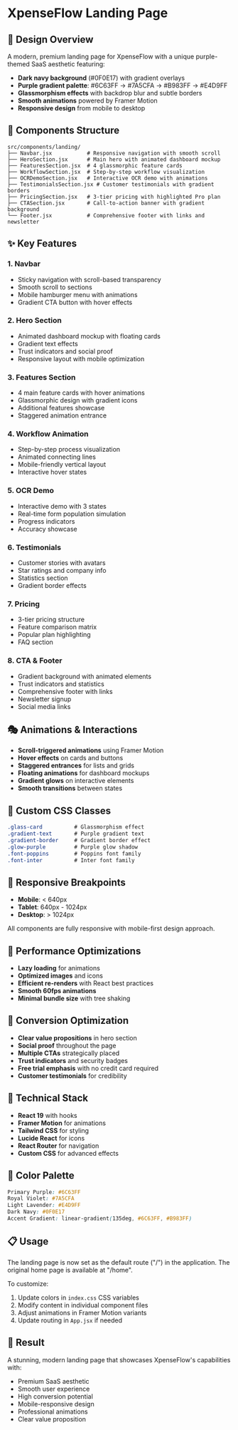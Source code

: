 # XpenseFlow Landing Page

## 🎨 Design Overview

A modern, premium landing page for XpenseFlow with a unique purple-themed SaaS aesthetic featuring:

- **Dark navy background** (#0F0E17) with gradient overlays
- **Purple gradient palette**: #6C63FF → #7A5CFA → #B983FF → #E4D9FF
- **Glassmorphism effects** with backdrop blur and subtle borders
- **Smooth animations** powered by Framer Motion
- **Responsive design** from mobile to desktop

## 🧩 Components Structure

```
src/components/landing/
├── Navbar.jsx           # Responsive navigation with smooth scroll
├── HeroSection.jsx      # Main hero with animated dashboard mockup
├── FeaturesSection.jsx  # 4 glassmorphic feature cards
├── WorkflowSection.jsx  # Step-by-step workflow visualization
├── OCRDemoSection.jsx   # Interactive OCR demo with animations
├── TestimonialsSection.jsx # Customer testimonials with gradient borders
├── PricingSection.jsx   # 3-tier pricing with highlighted Pro plan
├── CTASection.jsx       # Call-to-action banner with gradient background
└── Footer.jsx           # Comprehensive footer with links and newsletter
```

## ✨ Key Features

### 1. **Navbar**
- Sticky navigation with scroll-based transparency
- Smooth scroll to sections
- Mobile hamburger menu with animations
- Gradient CTA button with hover effects

### 2. **Hero Section**
- Animated dashboard mockup with floating cards
- Gradient text effects
- Trust indicators and social proof
- Responsive layout with mobile optimization

### 3. **Features Section**
- 4 main feature cards with hover animations
- Glassmorphic design with gradient icons
- Additional features showcase
- Staggered animation entrance

### 4. **Workflow Animation**
- Step-by-step process visualization
- Animated connecting lines
- Mobile-friendly vertical layout
- Interactive hover states

### 5. **OCR Demo**
- Interactive demo with 3 states
- Real-time form population simulation
- Progress indicators
- Accuracy showcase

### 6. **Testimonials**
- Customer stories with avatars
- Star ratings and company info
- Statistics section
- Gradient border effects

### 7. **Pricing**
- 3-tier pricing structure
- Feature comparison matrix
- Popular plan highlighting
- FAQ section

### 8. **CTA & Footer**
- Gradient background with animated elements
- Trust indicators and statistics
- Comprehensive footer with links
- Newsletter signup
- Social media links

## 🎭 Animations & Interactions

- **Scroll-triggered animations** using Framer Motion
- **Hover effects** on cards and buttons
- **Staggered entrances** for lists and grids
- **Floating animations** for dashboard mockups
- **Gradient glows** on interactive elements
- **Smooth transitions** between states

## 🎨 Custom CSS Classes

```css
.glass-card          # Glassmorphism effect
.gradient-text       # Purple gradient text
.gradient-border     # Gradient border effect
.glow-purple         # Purple glow shadow
.font-poppins        # Poppins font family
.font-inter          # Inter font family
```

## 📱 Responsive Breakpoints

- **Mobile**: < 640px
- **Tablet**: 640px - 1024px
- **Desktop**: > 1024px

All components are fully responsive with mobile-first design approach.

## 🚀 Performance Optimizations

- **Lazy loading** for animations
- **Optimized images** and icons
- **Efficient re-renders** with React best practices
- **Smooth 60fps animations**
- **Minimal bundle size** with tree shaking

## 🎯 Conversion Optimization

- **Clear value propositions** in hero section
- **Social proof** throughout the page
- **Multiple CTAs** strategically placed
- **Trust indicators** and security badges
- **Free trial emphasis** with no credit card required
- **Customer testimonials** for credibility

## 🔧 Technical Stack

- **React 19** with hooks
- **Framer Motion** for animations
- **Tailwind CSS** for styling
- **Lucide React** for icons
- **React Router** for navigation
- **Custom CSS** for advanced effects

## 🎨 Color Palette

```css
Primary Purple: #6C63FF
Royal Violet: #7A5CFA
Light Lavender: #E4D9FF
Dark Navy: #0F0E17
Accent Gradient: linear-gradient(135deg, #6C63FF, #B983FF)
```

## 📋 Usage

The landing page is now set as the default route ("/") in the application. The original home page is available at "/home".

To customize:
1. Update colors in `index.css` CSS variables
2. Modify content in individual component files
3. Adjust animations in Framer Motion variants
4. Update routing in `App.jsx` if needed

## 🎉 Result

A stunning, modern landing page that showcases XpenseFlow's capabilities with:
- Premium SaaS aesthetic
- Smooth user experience
- High conversion potential
- Mobile-responsive design
- Professional animations
- Clear value proposition
